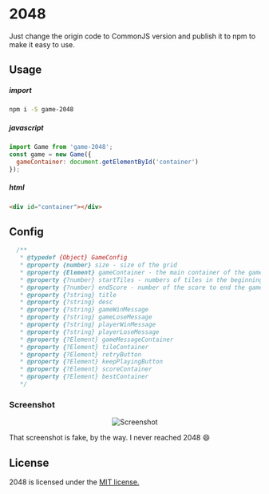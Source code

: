 # 2048
Just change the origin code to CommonJS version and publish it to npm to make it easy to use.

## Usage
##### import
```bash
npm i -S game-2048
```

##### javascript
```js
import Game from 'game-2048';
const game = new Game({
  gameContainer: document.getElementById('container')
}); 
```

##### html
```html
<div id="container"></div>
```

## Config
```js
  /**
   * @typedef {Object} GameConfig
   * @property {number} size - size of the grid
   * @property {Element} gameContainer - the main container of the game
   * @property {?number} startTiles - numbers of tiles in the beginning
   * @property {?number} endScore - number of the score to end the game
   * @property {?string} title
   * @property {?string} desc
   * @property {?string} gameWinMessage
   * @property {?string} gameLoseMessage
   * @property {?string} playerWinMessage
   * @property {?string} playerLoseMessage
   * @property {?Element} gameMessageContainer
   * @property {?Element} tileContainer
   * @property {?Element} retryButton
   * @property {?Element} keepPlayingButton
   * @property {?Element} scoreContainer
   * @property {?Element} bestContainer
   */
```

### Screenshot

<p align="center">
  <img src="https://cloud.githubusercontent.com/assets/1175750/8614312/280e5dc2-26f1-11e5-9f1f-5891c3ca8b26.png" alt="Screenshot"/>
</p>

That screenshot is fake, by the way. I never reached 2048 :smile:

## License
2048 is licensed under the [MIT license.](https://github.com/gabrielecirulli/2048/blob/master/LICENSE.txt)
